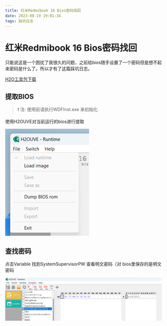 ```yaml
---
title: 红米Redmibook 16 Bios密码找回
date: 2023-08-19 19:01:34
tags: 踩坑日志
---
```


# 红米Redmibook 16 Bios密码找回

只能说这是一个困扰了我很久的问题，之前给bios随手设置了一个密码但是想不起来密码是什么了。所以才有了这篇踩坑日志。

[H2O工具包下载](https://cloud.lenxy.net/s/jRfM)

## 提取BIOS

> :exclamation: 注: 使用前请执行WDFInst.exe 来初始化 

使用H2OUVE对当前运行的bios进行提取

![](../img/image-20230819192523604.png)

## 查找密码

点击Variable 找到SystemSupervisorPW 查看明文密码（对 bios里保存的是明文密码

![](../img/image-20230819193340169.png)

